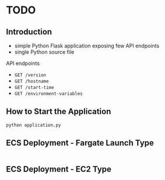 # TODO

## Introduction
- simple Python Flask application exposing few API endpoints
- single Python source file

API endpoints
- `GET /version`
- `GET /hostname`
- `GET /start-time`
- `GET /environment-variables`

## How to Start the Application

```
python application.py
```


## ECS Deployment - Fargate Launch Type

```
```

## ECS Deployment - EC2 Type

```
```
